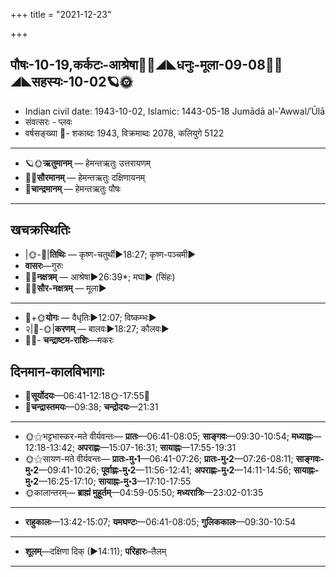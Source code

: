 +++
title = "2021-12-23"

+++
## पौषः-10-19,कर्कटः-आश्रेषा🌛🌌◢◣धनुः-मूला-09-08🌌🌞◢◣सहस्यः-10-02🪐🌞
- Indian civil date: 1943-10-02, Islamic: 1443-05-18 Jumādā al-ʾAwwal/ʾŪlā
- संवत्सरः - प्लवः
- वर्षसङ्ख्या 🌛- शकाब्दः 1943, विक्रमाब्दः 2078, कलियुगे 5122
___________________
- 🪐🌞**ऋतुमानम्** — हेमन्तऋतुः उत्तरायणम्
- 🌌🌞**सौरमानम्** — हेमन्तऋतुः दक्षिणायनम्
- 🌛**चान्द्रमानम्** — हेमन्तऋतुः पौषः
___________________


## खचक्रस्थितिः
- |🌞-🌛|**तिथिः** — कृष्ण-चतुर्थी►18:27; कृष्ण-पञ्चमी►  
- **वासरः**—गुरुः  
- 🌌🌛**नक्षत्रम्** — आश्रेषा►26:39*; मघा► (सिंहः)  
- 🌌🌞**सौर-नक्षत्रम्** — मूला►  
___________________
- 🌛+🌞**योगः** — वैधृतिः►12:07; विष्कम्भः►  
- २|🌛-🌞|**करणम्** — बालवः►18:27; कौलवः►  
- 🌌🌛- **चन्द्राष्टम-राशिः**—मकरः  


## दिनमान-कालविभागाः
- 🌅**सूर्योदयः**—06:41-12:18🌞️-17:55🌇  
- 🌛**चन्द्रास्तमयः**—09:38; **चन्द्रोदयः**—21:31  
___________________
- 🌞⚝भट्टभास्कर-मते वीर्यवन्तः— **प्रातः**—06:41-08:05; **साङ्गवः**—09:30-10:54; **मध्याह्नः**—12:18-13:42; **अपराह्णः**—15:07-16:31; **सायाह्नः**—17:55-19:31  
- 🌞⚝सायण-मते वीर्यवन्तः— **प्रातः-मु॰1**—06:41-07:26; **प्रातः-मु॰2**—07:26-08:11; **साङ्गवः-मु॰2**—09:41-10:26; **पूर्वाह्णः-मु॰2**—11:56-12:41; **अपराह्णः-मु॰2**—14:11-14:56; **सायाह्नः-मु॰2**—16:25-17:10; **सायाह्नः-मु॰3**—17:10-17:55  
- 🌞कालान्तरम्— **ब्राह्मं मुहूर्तम्**—04:59-05:50; **मध्यरात्रिः**—23:02-01:35  
___________________
- **राहुकालः**—13:42-15:07; **यमघण्टः**—06:41-08:05; **गुलिककालः**—09:30-10:54  
___________________
- **शूलम्**—दक्षिणा दिक् (►14:11); **परिहारः**–तैलम्  
___________________
